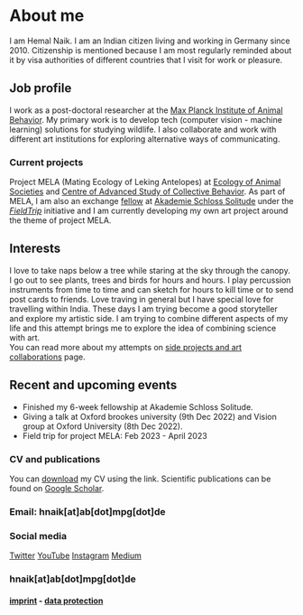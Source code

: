 # About me  
I am Hemal Naik. I am an Indian citizen living and working in Germany since 2010. Citizenship is mentioned because I am most regularly reminded about it by visa authorities of different countries that I visit for work or pleasure. 

## Job profile
I work as a post-doctoral researcher at the [Max Planck Institute of Animal Behavior](https://www.ab.mpg.de/). 
My primary work is to develop tech (computer vision - machine learning) solutions for studying wildlife. 
I also collaborate and work with different art institutions for exploring alternative ways of communicating. 

### Current projects
Project MELA (Mating Ecology of Leking Antelopes) at [Ecology of Animal Societies](https://www.ab.mpg.de/crofoot) and [Centre of Advanced Study of Collective Behavior](https://www.exc.uni-konstanz.de/collective-behaviour/).
As part of MELA, I am also an exchange [fellow](https://www.akademie-solitude.de/en/person/hemal-naik/) at [Akademie Schloss Solitude](https://www.akademie-solitude.de/en/) under the [_FieldTrip_](https://www.akademie-solitude.de/de/news/cooperation-with-max-planck-institut/) initiative and I am currently developing my own art project around the theme of project MELA.

## Interests 
I love to take naps below a tree while staring at the sky through the canopy.   
I go out to see plants, trees and birds for hours and hours. I play percussion instruments from time to time and can sketch for hours to kill time or to send post cards to friends. 
Love traving in general but I have special love for travelling within India. 
These days I am trying become a good storyteller and explore my artistic side. 
I am trying to combine different aspects of my life and this attempt brings me to explore the idea of combining science with art.  
You can read more about my attempts on [side projects and art collaborations](/docs/about/outreach) page. 

## Recent and upcoming events
- Finished my 6-week fellowship at Akademie Schloss Solitude.
- Giving a talk at Oxford brookes university (9th Dec 2022) and Vision group at Oxford University (8th Dec 2022). 
- Field trip for project MELA: Feb 2023 - April 2023

### CV and publications
You can [download](/cv/Resume.pdf) my CV using the link. 
Scientific publications can be found on [Google Scholar](https://scholar.google.de/citations?user=iWIresYAAAAJ&hl=en).

### Email: hnaik[at]ab[dot]mpg[dot]de 

### Social media
[Twitter](https://twitter.com/hmnaik) [YouTube](https://www.youtube.com/channel/UCFERZcpt3g0wQzTgtil1HIA?view_as=subscriber)  [Instagram](https://www.instagram.com/walking_naik/?hl=en)  [Medium](https://medium.com/@hemalnaik)

### hnaik[at]ab[dot]mpg[dot]de

#### [imprint](/docs/about/imprint) - [data protection](/docs/about/dataprotection) 
